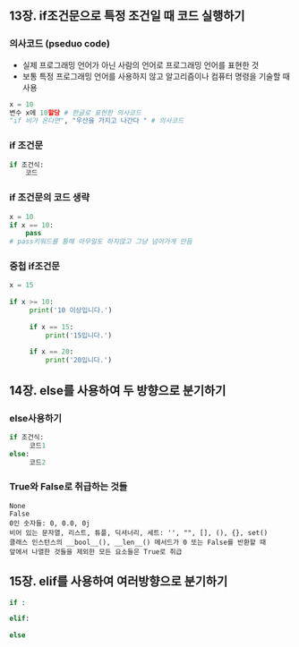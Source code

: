 ## 13장. if조건문으로 특정 조건일 때 코드 실행하기

### 의사코드 (pseduo code)

- 실제 프로그래밍 언어가 아닌 사람의 언어로 프로그래밍 언어를 표현한 것
- 보통 특정 프로그래밍 언어를 사용하지 않고 알고리즘이나 컴퓨터 명령을 기술할 때 사용

```python
x = 10
변수 x에 10할당 # 한글로 표현한 의사코드
"if 비가 온다면", "우산을 가지고 나간다 " # 의사코드
```

### if 조건문

```python
if 조건식:
    코드
```

### if 조건문의 코드 생략

```python
x = 10
if x == 10:
    pass
# pass키워드를 통해 아무일도 하지않고 그냥 넘어가게 만듬
```

### 중첩 if조건문

```python
x = 15
 
if x >= 10:
     print('10 이상입니다.')
 
     if x == 15:
         print('15입니다.')
 
     if x == 20:
         print('20입니다.')
```



## 14장. else를 사용하여 두 방향으로 분기하기

### else사용하기

```python
if 조건식:
     코드1
else:
     코드2
```

### True와 False로 취급하는 것들

```
None
False
0인 숫자들: 0, 0.0, 0j
비어 있는 문자열, 리스트, 튜플, 딕셔너리, 세트: '', "", [], (), {}, set()
클래스 인스턴스의 __bool__(), __len__() 메서드가 0 또는 False를 반환할 때
앞에서 나열한 것들을 제외한 모든 요소들은 True로 취급
```



## 15장. elif를 사용하여 여러방향으로 분기하기

```python
if :

elif:
    
else
```























